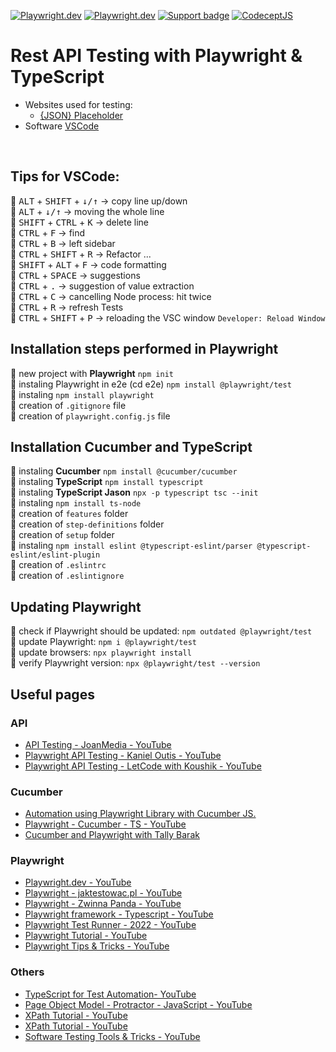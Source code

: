[![Playwright.dev](https://img.shields.io/badge/Documentation-Playwright-45ba4b.svg?logo=playwright)](https://playwright.dev/docs/intro)
[![Playwright.dev](https://img.shields.io/badge/API%20reference-Playwright-D0422C.svg)](https://playwright.dev/docs/api/class-playwright)
[![Support badge](https://img.shields.io/badge/stackoverflow-Playwright-45ba4b.svg?logo=stackoverflow)](https://stackoverflow.com/questions/tagged/playwright)
[![CodeceptJS](https://img.shields.io/badge/Testing%20framework-CodeceptJS-ffd700.svg)](https://codecept.io/)
<br>

# Rest API Testing with Playwright & TypeScript

- Websites used for testing:
  - [{JSON} Placeholder](https://jsonplaceholder.typicode.com/)
- Software [VSCode](https://code.visualstudio.com/)

<br>

## Tips for VSCode:

:small_orange_diamond: <kbd>ALT</kbd> + <kbd>SHIFT</kbd> + <kbd>↓/↑</kbd> -> copy line up/down  
:small_orange_diamond: <kbd>ALT</kbd> + <kbd>↓/↑</kbd> -> moving the whole line  
:small_orange_diamond: <kbd>SHIFT</kbd> + <kbd>CTRL</kbd> + <kbd>K</kbd> -> delete line  
:small_orange_diamond: <kbd>CTRL</kbd> + <kbd>F</kbd> -> find  
:small_orange_diamond: <kbd>CTRL</kbd> + <kbd>B</kbd> -> left sidebar  
:small_orange_diamond: <kbd>CTRL</kbd> + <kbd>SHIFT</kbd> + <kbd>R</kbd> -> Refactor ...  
:small_orange_diamond: <kbd>SHIFT</kbd> + <kbd>ALT</kbd> + <kbd>F</kbd> -> code formatting  
:small_orange_diamond: <kbd>CTRL</kbd> + <kbd>SPACE</kbd> -> suggestions  
:small_orange_diamond: <kbd>CTRL</kbd> + <kbd>.</kbd> -> suggestion of value extraction  
:small_orange_diamond: <kbd>CTRL</kbd> + <kbd>C</kbd> -> cancelling Node process: hit twice  
:small_orange_diamond: <kbd>CTRL</kbd> + <kbd>R</kbd> -> refresh Tests  
:small_orange_diamond: <kbd>CTRL</kbd> + <kbd>SHIFT</kbd> + <kbd>P</kbd> -> reloading the VSC window `Developer: Reload Window`

## Installation steps performed in Playwright

:small_orange_diamond: new project with **Playwright** `npm init`  
:small_orange_diamond: instaling Playwright in e2e (cd e2e) `npm install @playwright/test`   
:small_orange_diamond: instaling `npm install playwright`  
:small_orange_diamond: creation of `.gitignore` file    
:small_orange_diamond: creation of `playwright.config.js` file  

## Installation Cucumber and TypeScript

:small_orange_diamond: instaling **Cucumber** `npm install @cucumber/cucumber`  
:small_orange_diamond: instaling **TypeScript** `npm install typescript`  
:small_orange_diamond: instaling **TypeScript Jason** `npx -p typescript tsc --init`    
:small_orange_diamond: instaling `npm install ts-node`    
:small_orange_diamond: creation of `features` folder  
:small_orange_diamond: creation of `step-definitions` folder  
:small_orange_diamond: creation of `setup` folder  
:small_orange_diamond: instaling `npm install eslint @typescript-eslint/parser @typescript-eslint/eslint-plugin`   
:small_orange_diamond: creation of  `.eslintrc`  
:small_orange_diamond: creation of  `.eslintignore`  
 

## Updating Playwright

:small_orange_diamond: check if Playwright should be updated: `npm outdated @playwright/test`  
:small_orange_diamond: update Playwright: `npm i @playwright/test`  
:small_orange_diamond: update browsers: `npx playwright install`  
:small_orange_diamond: verify Playwright version: `npx @playwright/test --version`

## Useful pages

### API
- [API Testing - JoanMedia - YouTube](https://www.youtube.com/watch?v=6fapvF1uYo0&list=PLYDwWPRvXB89caN5PHWDLrXJuyugu5Mg_)
- [Playwright API Testing - Kaniel Outis - YouTube](https://www.youtube.com/watch?v=S12sspgH8es&list=PL-hNDoK1-od_HpjnFwFZnjKpIs_D-lEpn)
- [Playwright API Testing - LetCode with Koushik - YouTube](https://www.youtube.com/watch?v=deEK0lHrC-w&t=1441s)

### Cucumber
- [Automation using Playwright Library with Cucumber JS.](https://www.indiumsoftware.com/blog/automation-using-playwright-library-with-cucumber-js/)  
- [Playwright - Cucumber - TS - YouTube](https://www.youtube.com/watch?v=bfWXNLqKlvA&list=PL699Xf-_ilW6KgK-S1l9ynOnBGiZl2Bsk)  
- [Cucumber and Playwright with Tally Barak](https://www.youtube.com/watch?v=PUVFmhYJNJA)

### Playwright
- [Playwright.dev - YouTube](https://www.youtube.com/@Playwrightdev)
- [Playwright - jaktestowac.pl - YouTube](https://www.youtube.com/watch?v=JqEp2cjnzAo&list=PLfKhn9AcZ-cD2TCB__K7NP5XARaCzZYn7)
- [Playwright - Zwinna Panda - YouTube](https://www.youtube.com/watch?v=1-u5JWFWPgw&list=PLvFBbkSgL1u7Bco8ewGnWeZpjRH-bHC_7)
- [Playwright framework - Typescript - YouTube](https://www.youtube.com/watch?v=orWd3b6zqHI&list=PL699Xf-_ilW4FuazWjbnRm0PPCltz25pz)
- [Playwright Test Runner - 2022 - YouTube](https://www.youtube.com/watch?v=zY-IoTYcbWs&list=PL699Xf-_ilW7EyC6lMuU4jelKemmS6KgD)  
- [Playwright Tutorial - YouTube](https://www.youtube.com/watch?v=bxvqsUKSWMk&list=PL-hNDoK1-od9MXsp90HfSXeCVMQiXYI6Z)
- [Playwright Tips & Tricks - YouTube](https://www.youtube.com/watch?v=fS-_87kmgCo&list=PLYDwWPRvXB8-Zw6wzPKs9ij1m-RMhfAx_)

### Others
- [TypeScript for Test Automation- YouTube](https://www.youtube.com/watch?v=k0hSJdTfXNM&list=PL699Xf-_ilW5VXRsJwBJLmDGrsrYxBjQT)
- [Page Object Model - Protractor - JavaScript - YouTube](https://www.youtube.com/watch?v=AdIu6LpjbsM&list=PL699Xf-_ilW6xWr1zQeD6Q29ffQE1jgrb)  
- [XPath Tutorial - YouTube](https://www.youtube.com/watch?v=ppnDfNuSjro&list=PL699Xf-_ilW4sqC76skEN5vHT0M1YNXoU)
- [XPath Tutorial - YouTube](https://www.youtube.com/watch?v=XyBxEnyBb0A&list=PLYDwWPRvXB89vqqHebPnJ3Krn5osOEr2z)
- [Software Testing Tools & Tricks - YouTube](https://www.youtube.com/watch?v=rQf-t3og_GE&list=PLYDwWPRvXB89_89g9xDIfdeUf9XmbrF-T)
